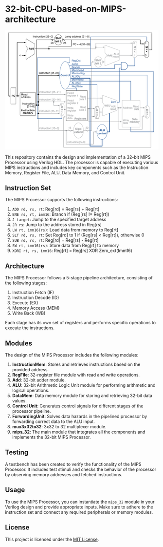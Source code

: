 # 32-bit-CPU-based-on-MIPS-architecture

**![MIPS Dataflow](./DATAFLOW.png)**

This repository contains the design and implementation of a 32-bit MIPS Processor using Verilog HDL. The processor is capable of executing various MIPS instructions and includes key components such as the Instruction Memory, Register File, ALU, Data Memory, and Control Unit.

## Instruction Set

The MIPS Processor supports the following instructions:

1. `ADD rd, rs, rt`: Reg[rd] = Reg[rs] + Reg[rt]
2. `BNE rs, rt, imm16`: Branch if (Reg[rs] != Reg[rt])
3. `J target`: Jump to the specified target address
4. `JR rs`: Jump to the address stored in Reg[rs]
5. `LW rt, imm16(rs)`: Load data from memory to Reg[rt]
6. `SLT rd, rs, rt`: Set Reg[rd] to 1 if (Reg[rs] < Reg[rt]), otherwise 0
7. `SUB rd, rs, rt`: Reg[rd] = Reg[rs] - Reg[rt]
8. `SW rt, imm16(rs)`: Store data from Reg[rt] to memory
9. `XORI rt, rs, imm16`: Reg[rt] = Reg[rs] XOR Zero_ext(Imm16)

## Architecture

The MIPS Processor follows a 5-stage pipeline architecture, consisting of the following stages:

1. Instruction Fetch (IF)
2. Instruction Decode (ID)
3. Execute (EX)
4. Memory Access (MEM)
5. Write Back (WB)

Each stage has its own set of registers and performs specific operations to execute the instructions.

## Modules

The design of the MIPS Processor includes the following modules:

1. **InstructionMem**: Stores and retrieves instructions based on the provided address.
2. **RegFile**: 32-register file module with read and write operations.
3. **Add**: 32-bit adder module.
4. **ALU**: 32-bit Arithmetic Logic Unit module for performing arithmetic and logical operations.
5. **DataMem**: Data memory module for storing and retrieving 32-bit data values.
6. **Control Unit**: Generates control signals for different stages of the processor pipeline.
7. **ForwardingUnit**: Solves data hazards in the pipelined processor by forwarding correct data to the ALU input.
8. **mux3x32to32**: 3x32 to 32 multiplexer module.
9. **mips_32**: The main module that integrates all the components and implements the 32-bit MIPS Processor.

## Testing

A testbench has been created to verify the functionality of the MIPS Processor. It includes test stimuli and checks the behavior of the processor by observing memory addresses and fetched instructions.

## Usage

To use the MIPS Processor, you can instantiate the `mips_32` module in your Verilog design and provide appropriate inputs. Make sure to adhere to the instruction set and connect any required peripherals or memory modules.

## License

This project is licensed under the [MIT License](LICENSE).

